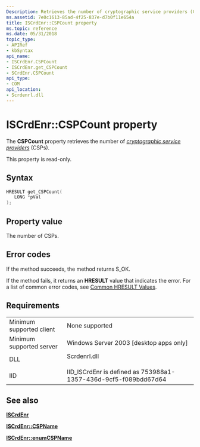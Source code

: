 ```yaml
---
Description: Retrieves the number of cryptographic service providers (CSPs).
ms.assetid: 7e0c1613-85ad-4f25-837e-d7b0f11e654a
title: ISCrdEnr::CSPCount property
ms.topic: reference
ms.date: 05/31/2018
topic_type: 
- APIRef
- kbSyntax
api_name: 
- ISCrdEnr.CSPCount
- ISCrdEnr.get_CSPCount
- SCrdEnr.CSPCount
api_type: 
- COM
api_location: 
- Scrdenrl.dll
---
```


# ISCrdEnr::CSPCount property

The **CSPCount** property retrieves the number of [*cryptographic service providers*](https://msdn.microsoft.com/library/ms721572(v=VS.85).aspx) (CSPs).

This property is read-only.

## Syntax


```C++
HRESULT get_CSPCount(
   LONG *pVal
);
```



## Property value

The number of CSPs.

## Error codes

If the method succeeds, the method returns S\_OK.

If the method fails, it returns an **HRESULT** value that indicates the error. For a list of common error codes, see [Common HRESULT Values](common-hresult-values.md).

## Requirements



|                                     |                                                                                         |
|-------------------------------------|-----------------------------------------------------------------------------------------|
| Minimum supported client<br/> | None supported<br/>                                                               |
| Minimum supported server<br/> | Windows Server 2003 \[desktop apps only\]<br/>                                    |
| DLL<br/>                      | <dl> <dt>Scrdenrl.dll</dt> </dl> |
| IID<br/>                      | IID\_ISCrdEnr is defined as 753988a1-1357-436d-9cf5-f089bdd67d64<br/>             |



## See also

<dl> <dt>

[**ISCrdEnr**](iscrdenr.md)
</dt> <dt>

[**ISCrdEnr::CSPName**](iscrdenr-cspname.md)
</dt> <dt>

[**ISCrdEnr::enumCSPName**](iscrdenr-enumcspname.md)
</dt> </dl>

 

 




